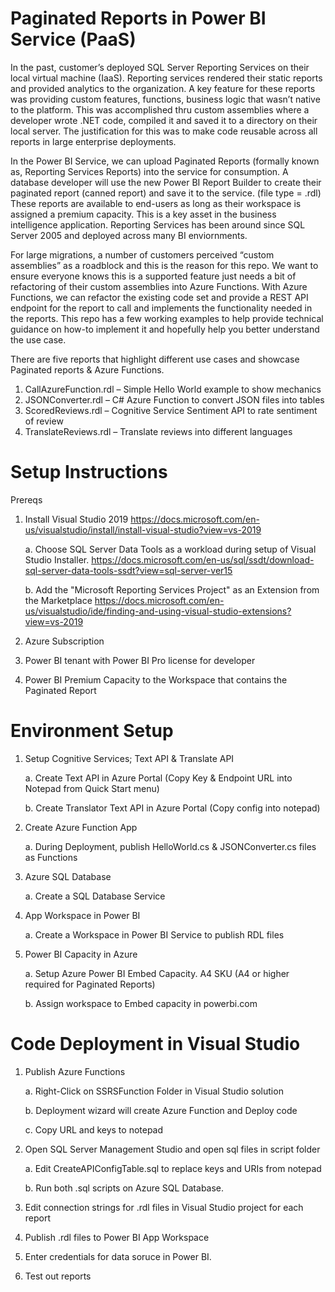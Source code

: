 # Paginated Reports in Power BI Service (PaaS)

In the past, customer’s deployed SQL Server Reporting Services on their local virtual machine (IaaS).  Reporting services rendered their static reports and provided analytics to the organization.  A key feature for these reports was providing custom features, functions, business logic that wasn’t native to the platform.  This was accomplished thru custom assemblies where a developer wrote .NET code, compiled it and saved it to a directory on their local server.  The justification for this was to make code reusable across all reports in large enterprise deployments.  

In the Power BI Service, we can upload Paginated Reports (formally known as, Reporting Services Reports) into the service for consumption.  A database developer will use the new Power BI Report Builder to create their paginated report (canned report) and save it to the service. (file type = .rdl)  These reports are available to end-users as long as their workspace is assigned a premium capacity.  This is a key asset in the business intelligence application.  Reporting Services has been around since SQL Server 2005 and deployed across many BI enviornments.

For large migrations, a number of customers perceived “custom assemblies” as a roadblock and this is the reason for this repo.  We want to ensure everyone knows this is a supported feature just needs a bit of refactoring of their custom assemblies into Azure Functions.  With Azure Functions, we can refactor the existing code set and provide a REST API endpoint for the report to call and implements the functionality needed in the reports.  This repo has a few working examples to help provide technical guidance on how-to implement it and hopefully help you better understand the use case.

There are five reports that highlight different use cases and showcase Paginated reports & Azure Functions.

1.	CallAzureFunction.rdl – Simple Hello World example to show mechanics
2.	JSONConverter.rdl – C# Azure Function to convert JSON files into tables
3.	ScoredReviews.rdl – Cognitive Service Sentiment API to rate sentiment of review
4.	TranslateReviews.rdl – Translate reviews into different languages

# Setup Instructions
Prereqs
1. Install Visual Studio 2019 https://docs.microsoft.com/en-us/visualstudio/install/install-visual-studio?view=vs-2019
    
    a. Choose SQL Server Data Tools as a workload during setup of Visual Studio Installer.  https://docs.microsoft.com/en-us/sql/ssdt/download-sql-server-data-tools-ssdt?view=sql-server-ver15
    
    b. Add the "Microsoft Reporting Services Project" as an Extension from the Marketplace https://docs.microsoft.com/en-us/visualstudio/ide/finding-and-using-visual-studio-extensions?view=vs-2019 
    
2. Azure Subscription 
3. Power BI tenant with Power BI Pro license for developer
4. Power BI Premium Capacity to the Workspace that contains the Paginated Report

# Environment Setup
1. Setup Cognitive Services; Text API & Translate API

    a. Create Text API in Azure Portal (Copy Key & Endpoint URL into Notepad from Quick Start menu)
    
    b. Create Translator Text API in Azure Portal (Copy config into notepad)

2. Create Azure Function App

    a. During Deployment, publish HelloWorld.cs & JSONConverter.cs files as Functions

3. Azure SQL Database
    
    a. Create a SQL Database Service

4. App Workspace in Power BI

    a. Create a Workspace in Power BI Service to publish RDL files

5. Power BI Capacity in Azure

    a. Setup Azure Power BI Embed Capacity. A4 SKU (A4 or higher required for Paginated Reports)
    
    b. Assign workspace to Embed capacity in powerbi.com

# Code Deployment in Visual Studio
1. Publish Azure Functions

    a. Right-Click on SSRSFunction Folder in Visual Studio solution

    b. Deployment wizard will create Azure Function and Deploy code

    c. Copy URL and keys to notepad

2. Open SQL Server Management Studio and open sql files in script folder

    a. Edit CreateAPIConfigTable.sql to replace keys and URIs from notepad

    b. Run both .sql scripts on Azure SQL Database.

3. Edit connection strings for .rdl files in Visual Studio project for each report
4. Publish .rdl files to Power BI App Workspace
5. Enter credentials for data soruce in Power BI.
6. Test out reports


